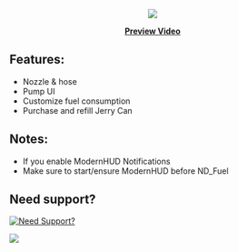 <p align="center">
  <img src="https://user-images.githubusercontent.com/86536434/193705940-4a974196-6135-4950-b068-9f4de8e9d2f5.png" />
</p>
<p align='center'><b><a href="https://youtu.be/3YGlEahLZKY">Preview Video</a></b>

## Features:
* Nozzle & hose
* Pump UI
* Customize fuel consumption
* Purchase and refill Jerry Can

## Notes:
* If you enable ModernHUD Notifications
* Make sure to start/ensure ModernHUD before ND_Fuel

## Need support?
[![Need Support?](https://user-images.githubusercontent.com/86536434/147299047-73691b78-2690-4786-b58b-27d24e48a0d2.png)](https://discord.gg/Z9Mxu72zZ6)

<a href="https://youtu.be/3YGlEahLZKY"><img src="https://forum.cfx.re/uploads/default/original/4X/d/5/b/d5baf97a1adb1bcd992d457ad36a37c739de7d7c.jpeg" /></a>
